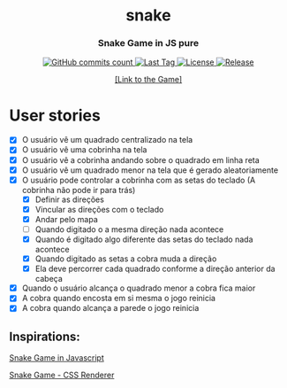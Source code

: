 <h1 align="center">snake</h1>
<h3 align="center">Snake Game in JS pure</h3>

<p align="center">
    <a href="https://github.com/nicolas-oliveira/snake/commits/">
        <img alt="GitHub commits count" src="https://badgen.net/github/commits/nicolas-oliveira/snake"></img>
    </a>
    <a href="https://github.com/nicolas-oliveira/snake/commits/">
        <img alt="Last Tag" src="https://badgen.net/github/tag/nicolas-oliveira/make-scrollbars-great-again"></img>
    </a>
    <a href="./LICENSE">
        <img alt="License" src="https://badgen.net/github/license/nicolas-oliveira/snake"></img>
    </a>
    <a href="#">
        <img alt="Release" src="https://badgen.net/github/release/nicolas-oliveira/snake"></img>
    </a>
</p>
<p align="center">
    <a href="https://nicolas-oliveira.github.io/snake/">[Link to the Game]</a>
</p>

# User stories

- [x]  O usuário vê um quadrado centralizado na tela
- [x]  O usuário vê uma cobrinha na tela
- [x]  O usuário vê a cobrinha andando sobre o quadrado em linha reta
- [x]  O usuário vê um quadrado menor na tela que é gerado aleatoriamente
- [x]  O usuário pode controlar a cobrinha com as setas do teclado (A cobrinha não pode ir para trás)
    - [x]  Definir as direções
    - [x]  Vincular as direções com o teclado
    - [x]  Andar pelo mapa
    - [ ]  Quando digitado o a mesma direção nada acontece
    - [x]  Quando é digitado algo diferente das setas do teclado nada acontece
    - [x]  Quando digitado as setas a cobra muda a direção
    - [x]  Ela deve percorrer cada quadrado conforme a direção anterior da cabeça
- [x]  Quando o usuário alcança o quadrado menor a cobra fica maior
- [x]  A cobra quando encosta em si mesma o jogo reinicia
- [x]  A cobra quando alcança a parede o jogo reinicia

## Inspirations:

[Snake Game in Javascript](https://codepen.io/borkro/pen/JvZJxq)

[Snake Game - CSS Renderer](https://codepen.io/jackrugile/pen/IHbvh?editors=0110)

